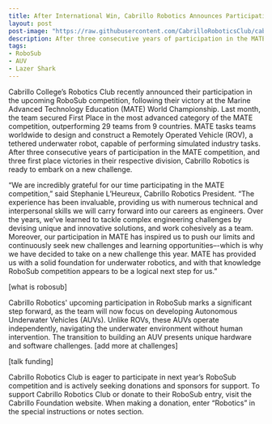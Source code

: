```yaml
---
title: After International Win, Cabrillo Robotics Announces Participation in RoboSub
layout: post
post-image: "https://raw.githubusercontent.com/CabrilloRoboticsClub/cabrillorobotics.github.io/what-a-theme-test/assets/images/posts/after-international-win-cabrillo-robotics-announces-participation-in-robosub.webp"
description: After three consecutive years of participation in the MATE competition, and three first place victories in their respective division, Cabrillo Robotics is ready to embark on a new challenge.
tags:
- RoboSub
- AUV
- Lazer Shark
---
```

Cabrillo College’s Robotics Club recently announced their participation in the upcoming RoboSub competition, following their victory at the Marine Advanced Technology Education (MATE) World Championship. Last month, the team secured First Place in the most advanced category of the MATE competition, outperforming 29 teams from 9 countries. MATE tasks teams worldwide to design and construct a Remotely Operated Vehicle (ROV), a tethered underwater robot, capable of performing simulated industry tasks. After three consecutive years of participation in the MATE competition, and three first place victories in their respective division, Cabrillo Robotics is ready to embark on a new challenge.
<br>

“We are incredibly grateful for our time participating in the MATE competition,” said Stephanie L’Heureux, Cabrillo Robotics President. “The experience has been invaluable, providing us with numerous technical and interpersonal skills we will carry forward into our careers as engineers. Over the years, we’ve learned to tackle complex engineering challenges by devising unique and innovative solutions, and work cohesively as a team. Moreover, our participation in MATE has inspired us to push our limits and continuously seek new challenges and learning opportunities–-which is why we have decided to take on a new challenge this year. MATE has provided us with a solid foundation for underwater robotics, and with that knowledge RoboSub competition appears to be a logical next step for us.”
<br>

[what is robosub]
<br>

Cabrillo Robotics' upcoming participation in RoboSub marks a significant step forward, as the team will now focus on developing Autonomous Underwater Vehicles (AUVs). Unlike ROVs, these AUVs operate independently, navigating the underwater environment without human intervention. The transition to building an AUV presents unique hardware and software challenges. [add more at challenges]
<br>

[talk funding]
<br>

Cabrillo Robotics Club is eager to participate in next year’s RoboSub competition and is actively seeking donations and sponsors for support. To support Cabrillo Robotics Club or donate to their RoboSub entry, visit the Cabrillo Foundation website. When making a donation, enter “Robotics” in the special instructions or notes section.